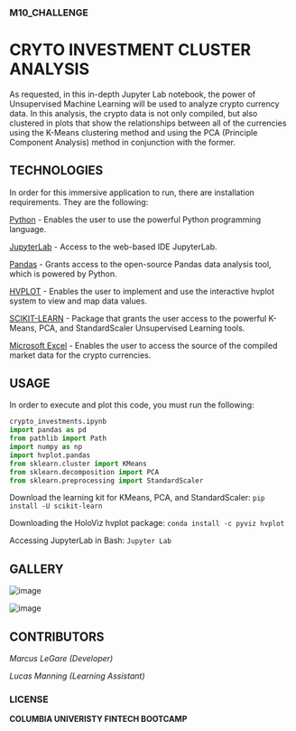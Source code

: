 ### M10_CHALLENGE
# CRYTO INVESTMENT CLUSTER ANALYSIS

As requested, in this in-depth Jupyter Lab notebook, the power of Unsupervised Machine Learning will be used to analyze crypto currency data. In this analysis, the crypto data is not only compiled, but also clustered in plots that show the relationships between all of the currencies using the K-Means clustering method and using the PCA (Principle Component Analysis) method in conjunction with the former. 

## TECHNOLOGIES

In order for this immersive application to run, there are installation requirements. They are the following:

[Python](https://www.python.org/downloads/) - Enables the user to use the powerful Python programming language.

[JupyterLab](https://jupyter.org/) - Access to the web-based IDE JupyterLab.  

[Pandas](https://pandas.pydata.org/) - Grants access to the open-source Pandas data analysis tool, which is powered by Python.

[HVPLOT](https://hvplot.holoviz.org/) - Enables the user to implement and use the interactive hvplot system to view and map data values.

[SCIKIT-LEARN](https://scikit-learn.org/stable/install.html) - Package that grants the user access to the powerful K-Means, PCA, and StandardScaler Unsupervised Learning tools.

[Microsoft Excel](https://www.microsoft.com/en-us/microsoft-365/excel) - Enables the user to access the source of the compiled market data for the crypto currencies.

## USAGE

In order to execute and plot this code, you must run the following:

```python
crypto_investments.ipynb
import pandas as pd
from pathlib import Path
import numpy as np
import hvplot.pandas 
from sklearn.cluster import KMeans
from sklearn.decomposition import PCA
from sklearn.preprocessing import StandardScaler
```
Download the learning kit for KMeans, PCA, and StandardScaler: `pip install -U scikit-learn`

Downloading the HoloViz hvplot package: `conda install -c pyviz hvplot`

Accessing JupyterLab in Bash: `Jupyter Lab`

## GALLERY

![image](https://github.com/MLeGare29/M10_CHALLENGE/assets/127421460/0a930490-86a4-4531-868a-9d6c952dc61d)


![image](https://github.com/MLeGare29/M10_CHALLENGE/assets/127421460/6da550ec-9420-4f1d-9ecb-7052947e6566)


## CONTRIBUTORS

*Marcus LeGare (Developer)*

*Lucas Manning (Learning Assistant)*

### LICENSE

**COLUMBIA UNIVERISTY FINTECH BOOTCAMP**
